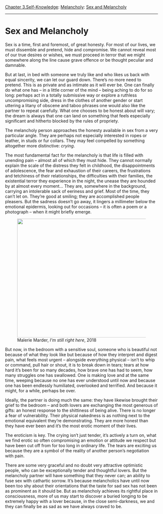 [Chapter 3.Self-Knowledge](https://www.theschooloflife.com/thebookoflife/category/self-knowledge/): [Melancholy](https://www.theschooloflife.com/thebookoflife/category/self-knowledge/melancholy/): [Sex and Melancholy](https://www.theschooloflife.com/thebookoflife/sex-and-melancholy/)

* * *

# Sex and Melancholy

Sex is a time, first and foremost, of great honesty. For most of our lives, we must dissemble and pretend, hide and compromise. We cannot reveal most of our true desires or wishes, we must proceed in terror that we might somewhere along the line cause grave offence or be thought peculiar and damnable.

But at last, in bed with someone we truly like and who likes us back with equal sincerity, we can let our guard down. There’s no more need to pretend. This is as private and as intimate as it will ever be. One can finally do what one has – in a little corner of the mind – being aching to do for so long: perhaps act in a totally submissive way or explore a ruthless uncompromising side, dress in the clothes of another gender or start uttering a litany of obscene and taboo phrases one would also like the partner to repeat carefully. What one chooses to be honest about will vary; the dream is always that one can land on something that feels especially significant and hitherto blocked by the rules of propriety.

The melancholy person approaches the honesty available in sex from a very particular angle. They are perhaps not especially interested in ropes or leather, in studs or fur collars. They may feel compelled by something altogether more distinctive: _crying_.

The most fundamental fact for the melancholy is that life is filled with unending pain – almost all of which they must hide. They cannot normally explain the scale of the distress they felt in childhood, the disappointments of adolescence, the fear and exhaustion of their careers, the frustrations and tetchiness of their relationships, the difficulties with their families, the existential terror they experience in the night, the unease they are hounded by at almost every moment… They are, somewhere in the background, carrying an intolerable sack of eeriness and grief. Most of the time, they can’t let on. They’re good at smiling; they are accomplished people pleasers. But the sadness doesn’t go away, it lingers a millimeter below the emotional epidermis, looking out for occasions – it is often a poem or a photograph – when it might briefly emerge.

<figure class="wp-block-image is-resized"><img src="https://www.theschooloflife.com/thebookoflife/wp-content/uploads/2020/06/Marder-1-1024x768.jpg" alt="" class="wp-image-24632" width="522" height="392" srcset="https://www.theschooloflife.com/thebookoflife/wp-content/uploads/2020/06/Marder-1-1024x768.jpg 1024w, https://www.theschooloflife.com/thebookoflife/wp-content/uploads/2020/06/Marder-1-300x225.jpg 300w, https://www.theschooloflife.com/thebookoflife/wp-content/uploads/2020/06/Marder-1-768x576.jpg 768w, https://www.theschooloflife.com/thebookoflife/wp-content/uploads/2020/06/Marder-1.jpg 1600w" sizes="(max-width: 522px) 100vw, 522px"><figcaption>Malerie Marder, <em>I’m still right here</em>, 2018</figcaption></figure>

But now, in the bedroom with a sensitive soul, someone who is beautiful not because of what they look like but because of how they interpret and digest pain, what feels most urgent – alongside everything physical – isn’t to whip or command, pull hair or shout, it is to break down in tears; tears at how hard it’s been for so many decades, how brave one has had to seem, how many struggles one has swallowed. One is making love and at the same time, weeping because no one has ever understood until now and because one has been endlessly humiliated, overlooked and terrified. And because it might, for a while, perhaps be over.

Ideally, the partner is doing much the same: they have likewise brought their grief to the bedroom – and both lovers are exchanging the most generous of gifts: an honest response to the shittiness of being alive. There is no longer a fear of vulnerability. Their physical nakedness is as nothing next to the emotional equivalent they’re demonstrating. They are more honest than they have ever been and it’s the most erotic moment of their lives.

The eroticism is key. The crying isn’t just tender, it’s actively a turn on, what we find erotic so often compromising an emotion or attitude we respect but have been cut off from for too long in ordinary life. The tears are exciting us because they are a symbol of the reality of another person’s negotiation with pain.&nbsp;

There are some very graceful and no doubt very attractive optimistic people, who can be exceptionally tender and thoughtful lovers. But the melancholy partner will have something that they never can; an ability to fuse sex with cathartic sorrow. It’s because melancholics have until now been too shy about their orientations that the taste for sad sex has not been as prominent as it should be. But as melancholy achieves its rightful place in consciousness, more of us may start to discover a buried longing to be extremely happy with a lover because, in the close semi-darkness, we and they can finally be as sad as we have always craved to be.
